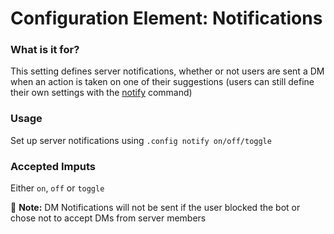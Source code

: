 # Configuration Element: Notifications

### What is it for?
This setting defines server notifications, whether or not users are sent a DM when an action is taken on one of their suggestions (users can still define their own settings with the [notify](master/sumup.md#special-sunflowers) command)

### Usage
Set up server notifications using `.config notify on/off/toggle`

### Accepted Imputs
Either `on`, `off` or `toggle`

📝 **Note:** DM Notifications will not be sent if the user blocked the bot or chose not to accept DMs from server members
